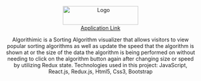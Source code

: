 <p align="center">
    <img src="https://netsteambucket.s3.amazonaws.com/algorithmicLogo.png" alt="Logo" width="200" height="50">
   <br />
    <a align="center" href="https://algorithmic-app.herokuapp.com">Application Link</a>
  <p align="center">
Algorithimic is a Sorting Algorithm visualizer that allows visitors to view popular sorting algorithms as well as update the speed that the algorithm is shown at or the size of the data the algorithm is being performed on without needing to click on the algorithm button again after changing size or speed by utilizing Redux state. Technologies used in this project: JavaScript, React.js, Redux.js, Html5, Css3, Bootstrap 
    <br />
    
  </p>
</p>

